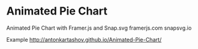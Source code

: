 # Animated Pie Chart
Animated Pie Chart with Framer.js and Snap.svg
framerjs.com
snapsvg.io

Example http://antonkartashov.github.io/Animated-Pie-Chart/
